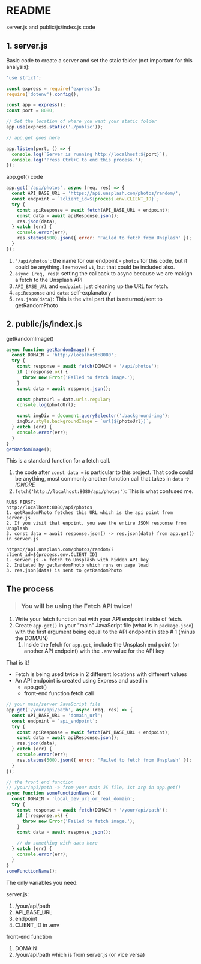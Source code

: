 # README

server.js and public/js/index.js code

## 1. server.js

Basic code to create a server and set the staic folder (not important for this analysis):

```js
'use strict';

const express = require('express');
require('dotenv').config();

const app = express();
const port = 8080;

// Set the location of where you want your static folder
app.use(express.static('./public'));

// app.get goes here

app.listen(port, () => {
  console.log(`Server is running http://localhost:${port}`);
  console.log('Press Ctrl+C to end this process.');
});
```

app.get() code

```js
app.get('/api/photos', async (req, res) => {
  const API_BASE_URL = 'https://api.unsplash.com/photos/random/';
  const endpoint = `?client_id=${process.env.CLIENT_ID}`;
  try {
    const apiResponse = await fetch(API_BASE_URL + endpoint);
    const data = await apiResponse.json();
    res.json(data);
  } catch (err) {
    console.error(err);
    res.status(500).json({ error: 'Failed to fetch from Unsplash' });
  }
});
```

1. `'/api/photos'`: the name for our endpoint - `photos` for this code, but it could be anything. I removed `v1`, but that could be included also.
2. `async (req, res)`: setting the callback to async because we are makign a fetch to the Unsplash API
3. `API_BASE_URL` and `endpoint`: just cleaning up the URL for fetch.
4. `apiResponse` and `data`: self-explanatory
5. `res.json(data)`: This is the vital part that is returned/sent to getRandomPhoto

## 2. public/js/index.js

getRandomImage()

```js
async function getRandomImage() {
  const DOMAIN = 'http://localhost:8080';
  try {
    const response = await fetch(DOMAIN + '/api/photos');
    if (!response.ok) {
      throw new Error('Failed to fetch image.');
    }
    const data = await response.json();

    const photoUrl = data.urls.regular;
    console.log(photoUrl);

    const imgDiv = document.querySelector('.background-img');
    imgDiv.style.backgroundImage = `url(${photoUrl})`;
  } catch (err) {
    console.error(err);
  }
}
getRandomImage();
```

This is a standard function for a fetch call.

1. the code after `const data =` is particular to this project. That code could be anything, most commonly another function call that takes in `data` -> _IGNORE_
2. `fetch('http://localhost:8080/api/photos')`: This is what confused me.

```
RUNS FIRST:
http://localhost:8080/api/photos
1. getRandomPhoto fetches this URL which is the api point from server.js
2. If you visit that enpoint, you see the entire JSON response from Unsplash
3. const data = await response.json() -> res.json(data) from app.get() in server.js

https://api.unsplash.com/photos/random/?client_id=${process.env.CLIENT_ID}
1. server.js -> fetch to Unsplash with hidden API key
2. Initated by getRandomPhoto which runs on page load
3. res.json(data) is sent to getRandomPhoto
```

## The process

> ### You will be using the Fetch API twice!

1. Write your fetch function but with your API endpoint inside of fetch.
2. Create `app.get()` in your "main" JavaScript file (what is in `package.json`) with the first argument being equal to the API endpoint in step # 1 (minus the DOMAIN)
   1. Inside the fetch for `app.get`, include the Unsplash end point (or another API endpoint) with the `.env` value for the API key

That is it!

- Fetch is being used twice in 2 different locations with different values
- An API endpoint is created using Express and used in
  - app.get()
  - front-end function fetch call

```js
// your main/server JavaScript file
app.get('/your/api/path', async (req, res) => {
  const API_BASE_URL = 'domain_url';
  const endpoint = `api_endpoint`;
  try {
    const apiResponse = await fetch(API_BASE_URL + endpoint);
    const data = await apiResponse.json();
    res.json(data);
  } catch (err) {
    console.error(err);
    res.status(500).json({ error: 'Failed to fetch from Unsplash' });
  }
});

// the front end function
// /your/api/path -> from your main JS file, 1st arg in app.get()
async function someFunctionName() {
  const DOMAIN = 'local_dev_url_or_real_domain';
  try {
    const response = await fetch(DOMAIN + '/your/api/path');
    if (!response.ok) {
      throw new Error('Failed to fetch image.');
    }
    const data = await response.json();

    // do something with data here
  } catch (err) {
    console.error(err);
  }
}
someFunctionName();
```

The only variables you need:

server.js:

1. /your/api/path
2. API_BASE_URL
3. endpoint
4. CLIENT_ID in .env

front-end function

1. DOMAIN
2. /your/api/path which is from server.js (or vice versa)

